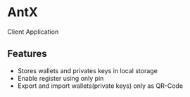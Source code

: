 # AntX 

Client Application 

## Features

* Stores wallets and privates keys in local storage
* Enable register using only pin
* Export and import wallets(private keys) only as QR-Code

